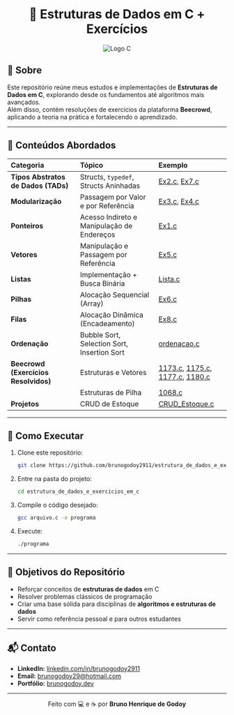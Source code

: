 <div align="center">

# 📘 Estruturas de Dados em C + Exercícios

![Logo C](https://ik.imagekit.io/brunogodoy/C.png?updatedAt=1756959412018)

</div>

## 📌 Sobre

Este repositório reúne meus estudos e implementações de **Estruturas de Dados em C**, explorando desde os fundamentos até algoritmos mais avançados.  
Além disso, contém resoluções de exercícios da plataforma **Beecrowd**, aplicando a teoria na prática e fortalecendo o aprendizado.

---

## 🧩 Conteúdos Abordados

| Categoria | Tópico | Exemplo |
| :--- | :--- | :--- |
| **Tipos Abstratos de Dados (TADs)** | Structs, `typedef`, Structs Aninhadas | [Ex2.c](estruturaDados/Ex2.c), [Ex7.c](estruturaDados/Ex7.c) |
| **Modularização** | Passagem por Valor e por Referência | [Ex3.c](estruturaDados/Ex3.c), [Ex4.c](estruturaDados/Ex4.c) |
| **Ponteiros** | Acesso Indireto e Manipulação de Endereços | [Ex1.c](estruturaDados/Ex1.c) |
| **Vetores** | Manipulação e Passagem por Referência | [Ex5.c](estruturaDados/Ex5.c) |
| **Listas** | Implementação + Busca Binária | [Lista.c](Lista.c) |
| **Pilhas** | Alocação Sequencial (Array) | [Ex6.c](estruturaDados/Ex6.c) |
| **Filas** | Alocação Dinâmica (Encadeamento) | [Ex8.c](estruturaDados/Ex8.c) |
| **Ordenação** | Bubble Sort, Selection Sort, Insertion Sort | [ordenacao.c](ordenacao.c) |
| **Beecrowd (Exercícios Resolvidos)** | Estruturas e Vetores | [1173.c](Beecrowd/1173.c), [1175.c](Beecrowd/1175.c), [1177.c](Beecrowd/1177.c), [1180.c](Beecrowd/1180.c) |
| | Estruturas de Pilha | [1068.c](Beecrowd/1068.c) |
| **Projetos** | CRUD de Estoque | [CRUD_Estoque.c](CRUD_Estoque.c) |

---

## 🚀 Como Executar

1. Clone este repositório:
   ```bash
   git clone https://github.com/brunogodoy2911/estrutura_de_dados_e_exercicios_em_c.git
   ```
2. Entre na pasta do projeto:
   ```bash
   cd estrutura_de_dados_e_exercicios_em_c
   ```
3. Compile o código desejado:
   ```bash
   gcc arquivo.c -o programa
   ```
4. Execute:
   ```bash
   ./programa
   ```

---

## 🎯 Objetivos do Repositório

- Reforçar conceitos de **estruturas de dados** em C  
- Resolver problemas clássicos de programação  
- Criar uma base sólida para disciplinas de **algoritmos e estruturas de dados**  
- Servir como referência pessoal e para outros estudantes  

---

## 📬 Contato

- **LinkedIn:** [linkedin.com/in/brunogodoy2911](https://www.linkedin.com/in/brunogodoydev/)  
- **Email:** brunogodoy29@hotmail.com  
- **Portfólio:** [brunogodoy.dev](https://brunogodoydev.vercel.app/)  

---

<div align="center">
  
Feito com 💻 e ☕ por **Bruno Henrique de Godoy**

</div>
